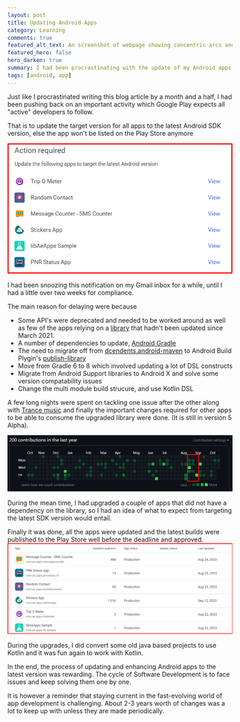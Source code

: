 ```yaml
---
layout: post
title: Updating Android Apps
category: Learning
comments: true 
featured_alt_text: An screenshot of webpage showing concentric arcs and circles on them.
featured_hero: false
hero_darken: true
summary: I had been procrastinating with the update of my Android apps that were published to the Play Store for a few years now. It finally caught up to me as Google Play gave me a deadline of Aug 31, 2023 to update them to target the latest Android API version or be delisted from the store.
tags: [android, app]
---
```

Just like I procrastinated writing this blog article by a month and a half, I had been pushing back on an important activity which Google Play expects all "active" developers to follow. 

That is to update the target version for all apps to the latest Android SDK version, else the app won't be listed on the Play Store anymore  

![upgrade apps notification](/public/images/2023/10/20/notification.png)

I had been snoozing this notification on my Gmail inbox for a while, until I had a little over two weeks for compliance. 

The main reason for delaying were because
-  Some API's were deprecated and needed to be worked around as well as few of the apps relying on a [library](https://github.com/midhunhk/lib-aeapps) that hadn't been updated since March 2021. 
- A number of dependencies to update, [Android Gradle](https://github.com/midhunhk/lib-aeapps/issues/37) 
- The need to migrate off from [dcendents.android-maven](https://github.com/midhunhk/lib-aeapps/issues/36) to Android Build Plygin's [publish-library](https://developer.android.com/build/publish-library) 
- Move from Gradle 6 to 8 which involved updating a lot of DSL constructs
- Migrate from Android Support libraries to Android X and solve some version compatability issues 
- Change the multi module build strucure, and use Kotlin DSL

A few long nights were spent on tackling one issue after the other along with [Trance music](https://www.astateoftrance.com/?home=1) and finally the important changes required for other apps to be able to consume the upgraded library were done. (It is still in version 5 Alpha).

![github contributions](/public/images/2023/10/20/contributions.png)

During the mean time, I had upgraded a couple of apps that did not have a dependency on the library, so I had an idea of what to expect from targeting the latest SDK version would entail.

Finally it was done, all the apps were updated and the latest builds were published to the Play Store well before the deadline and approved.
![upgrade apps notification](/public/images/2023/10/20/after-update.png)

During the upgrades, I did convert some old java based projects to use Kotlin and it was fun again to work with Kotlin.

In the end, the process of updating and enhancing Android apps to the latest version was rewarding. The cycle of Software Development is to face issues and keep solving them one by one. 

It is however a reminder that staying current in the fast-evolving world of app development is challenging. About 2-3 years worth of changes was a lot to keep up with unless they are made periodically.